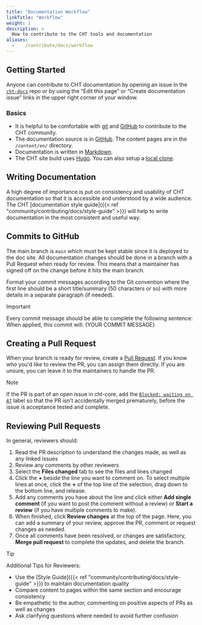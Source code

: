 ```yaml
---
title: "Documentation Workflow"
linkTitle: "Workflow"
weight: 1
description: >
  How to contribute to the CHT tools and documentation
aliases:
  -    /contribute/docs/workflow
---
```


## Getting Started

Anyone can contribute to CHT documentation by opening an issue in the [`cht-docs`](https://github.com/medic/cht-docs/issues) repo or by using the “Edit this page” or “Create documentation issue” links in the upper right corner of your window.

### Basics

* It is helpful to be comfortable with [git](https://git-scm.com/doc/ext) and [GitHub](https://github.com/) to contribute to the CHT community.
* The documentation source is in [GitHub](https://github.com/medic/cht-docs). The content pages are in the `/content/en/` directory.
* Documentation is written in [Markdown](https://www.markdownguide.org/). 
* The CHT site build uses [Hugo](https://gohugo.io/). You can also setup a [local clone](https://github.com/medic/cht-docs/blob/main/README.md). 

## Writing Documentation

A high degree of importance is put on consistency and usability of CHT documentation so that it is accessible and understood by a wide audience. The CHT [documentation style guide]({{< ref "community/contributing/docs/style-guide" >}}) will help to write documentation in the most consistent and useful way.

## Commits to GitHub

The main branch is `main` which must be kept stable since it is deployed to the doc site. All documentation changes should be done in a branch with a Pull Request when ready for review. This means that a maintainer has signed off on the change before it hits the main branch.

Format your commit messages according to the Git convention where the first line should be a short title/summary (50 characters or so) with more details in a separate paragraph (if needed).

> [!IMPORTANT] 
> Every commit message should be able to complete the following sentence:
> When applied, this commit will: {YOUR COMMIT MESSAGE}

## Creating a Pull Request

When your branch is ready for review, create a [Pull Request](https://help.github.com/en/github/collaborating-with-issues-and-pull-requests/creating-a-pull-request). If you know who you'd like to review the PR, you can assign them directly. If you are unsure, you can leave it to the maintainers to handle the PR. 

> [!NOTE] 
> If the PR is part of an open issue in cht-core, add the [`Blocked: waiting on AT`](https://github.com/medic/cht-docs/labels/Blocked%3A%20waiting%20on%20AT) label so that the PR isn't accidentally merged prematurely, before the issue is acceptance tested and complete.

## Reviewing Pull Requests

In general, reviewers should:

1. Read the PR description to understand the changes made, as well as any linked issues
2. Review any comments by other reviewers
3. Select the **Files changed** tab to see the files and lines changed
4. Click the **+** beside the line you want to comment on. To select multiple lines at once, click the **+** of the top line of the selection, drag down to the bottom line, and release.
5. Add any comments you have about the line and click either **Add single comment** (if you want to post the comment without a review) or **Start a review** (if you have multiple comments to make).
6. When finished, click **Review changes** at the top of the page. Here, you can add a summary of your review, approve the PR, comment or request changes as needed.
7. Once all comments have been resolved, or changes are satisfactory, **Merge pull request** to complete the updates, and delete the branch.

> [!TIP]  
> Additional Tips for Reviewers:
> * Use the [Style Guide]({{< ref "community/contributing/docs/style-guide" >}}) to maintain documentation quality
> * Compare content to pages within the same section and encourage consistency
> * Be empathetic to the author, commenting on positive aspects of PRs as well as changes
> * Ask clarifying questions where needed to avoid further confusion
